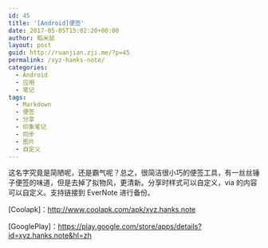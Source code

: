 ```yaml
---
id: 45
title: '[Android]便签'
date: 2017-05-05T15:02:20+00:00
author: 稻米鼠
layout: post
guid: http://ruanjian.zji.me/?p=45
permalink: /xyz-hanks-note/
categories:
  - Android
  - 应用
  - 笔记
tags:
  - Markdown
  - 便签
  - 分享
  - 印象笔记
  - 同步
  - 图片
  - 自定义
---
```

这名字究竟是简陋呢，还是霸气呢？总之，很简洁很小巧的便签工具，有一丝丝锤子便签的味道，但是去掉了拟物风，更清新。分享时样式可以自定义，via 的内容可以自定义。支持链接到 EverNote 进行备份。

[Coolapk]：<http://www.coolapk.com/apk/xyz.hanks.note>

[GooglePlay]：<https://play.google.com/store/apps/details?id=xyz.hanks.note&hl=zh>